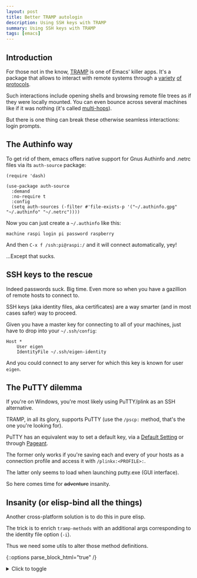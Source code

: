 ```yaml
---
layout: post
title: Better TRAMP autologin
description: Using SSH keys with TRAMP
summary: Using SSH keys with TRAMP
tags: [emacs]
---
```



## Introduction

For those not in the know, [TRAMP](https://www.gnu.org/software/tramp/) is one of Emacs' killer apps. It's a package that allows to interact with remote systems through a [variety](https://www.gnu.org/software/tramp/#Inline-methods) [of](https://www.gnu.org/software/tramp/#External-methods) [protocols](https://www.gnu.org/software/tramp/#GVFS-based-methods).

Such interactions include opening shells and browsing remote file trees as if they were locally mounted. You can even bounce across several machines like if it was nothing (it's called [multi-hops](https://www.gnu.org/software/emacs/manual/html_node/tramp/Ad_002dhoc-multi_002dhops.html)).

But there is one thing can break these otherwise seamless interactions: login prompts.


## The Authinfo way

To get rid of them, emacs offers native support for Gnus Authinfo and .netrc files via its `auth-source` package:

```emacs-lisp
(require 'dash)

(use-package auth-source
  :demand
  :no-require t
  :config
  (setq auth-sources (-filter #'file-exists-p '("~/.authinfo.gpg" "~/.authinfo" "~/.netrc"))))
```

Now you can just create a `~/.authinfo` like this:

```
machine raspi login pi password raspberry
```

And then `C-x f /ssh:pi@raspi:/` and it will connect automatically, yey!

...Except that sucks.


## SSH keys to the rescue

Indeed passwords suck. Big time. Even more so when you have a gazillion of remote hosts to connect to.

SSH keys (aka identity files, aka certificates) are a way smarter (and in most cases safer) way to proceed.

Given you have a master key for connecting to all of your machines, just have to drop into your `~/.ssh/config`:

```
Host *
    User eigen
    IdentityFile ~/.ssh/eigen-identity
```

And you could connect to any server for which this key is known for user `eigen`.


## The PuTTY dilemma

If you're on Windows, you're most likely using PuTTY/plink as an SSH alternative.

TRAMP, in all its glory, supports PuTTY (use the `/pscp:` method, that's the one you're looking for).

PuTTY has an equivalent way to set a default key, via a [Default Setting](https://the.earth.li/~sgtatham/putty/0.73/htmldoc/Chapter4.html#config-saving) or through [Pageant](https://the.earth.li/~sgtatham/putty/0.73/htmldoc/Chapter9.html).

The former only works if you're saving each and every of your hosts as a connection profile and access it with `/plinkx:<PROFILE>:`.

The latter only seems to load when launching putty.exe (GUI interface).

So here comes time for ~~adventure~~ insanity.


## Insanity (or elisp-bind all the things)

Another cross-platform solution is to do this in pure elisp.

The trick is to enrich `tramp-methods` with an additional args corresponding to the identity file option (`-i`).

Thus we need some utils to alter those method definitions.

{::options parse_block_html="true" /}
<details><summary markdown="span">Click to toggle</summary>
```emacs-lisp
;; ------------------------------------------------------------------------
;; DEPS

(require 'tramp)
(require 'dash)

;; ------------------------------------------------------------------------
;; TRAMP METHODS ARGS

(defun prf/tramp/method/def/some-args/with-cert (some-args cert-arg cert)
  "Returns enriched tramp def SOME-ARGS with certificate arg.
SOME-ARGS can be of type `tramp-login-args' or `tramp-copy-args'"
  (let ((args-type (car some-args))
        (args (car (cdr some-args))))
    (add-to-list 'args `(,cert-arg ,(concat "\"" cert "\"")))
    `(,args-type ,args)))

(defun prf/tramp/method/def/with-cert-in-some-args (tramp-method-def args-type cert-arg cert)
  "Returns copy of TRAMP-METHOD-DEF with certificate arg added to ARGS-TYPE.
ARGS-TYPE can be `tramp-login-args' or `tramp-copy-args'."
  (let ((method-name (car tramp-method-def))
        (method-def-args (cdr tramp-method-def)))
    (cons method-name
          (-map-when
           (lambda (e) (equal (car e) args-type))
           (lambda (e) (prf/tramp/method/def/args/with-cert e cert-arg cert))
           method-def-args))))

;; ------------------------------------------------------------------------
;; TRAMP METHODS

(defun prf/tramp/method/def/with-cert-in-args (tramp-method-def cert-arg cert)
  "Returns copy of TRAMP-METHOD-DEF enriched with certificate arg.
Certificate arg gets added to both 'tramp-login-args and 'tramp-copy-args."
  (-> tramp-method-def
      (prf/tramp/method/def/with-cert-in-some-args 'tramp-login-args cert-arg cert)
      (prf/tramp/method/def/with-cert-in-some-args 'tramp-copy-args cert-arg cert)))
```
</details>
{::options parse_block_html="false" /}

Then we can override the method definitions:

```emacs-lisp
;; PuTTY
(let ((cert-path "~/my-cert.ppk")
      (putty-methods '("pscp" "plink" "plinkx" "psftp")))
  (setq tramp-methods
        (-map-when
         (lambda (e) (member (car e) putty-methods))
         (lambda (e) (prf/tramp/method/def/with-cert-in-args e "-i" cert-path))
         tramp-methods)))

;; SSH
(let ((cert-path "~/.ssh/id_dsa")
      (ssh-methods '("ssh" "sshx")))
  (setq tramp-methods
        (-map-when
         (lambda (e) (member (car e) ssh-methods))
         (lambda (e) (prf/tramp/method/def/with-cert-in-args e "-i" cert-path))
         tramp-methods)))
```

The beauty of this is that if your key is not known to the remote host, it would still prompt you for a password without failing.

The code can be found in package [prf-tramp-method](https://github.com/p3r7/prf-tramp/blob/master/prf-tramp-method.el) from:

[![p3r7/prf-tramp - GitHub](https://gh-card.dev/repos/p3r7/prf-tramp.svg){:style="max-width: var(--img-width-gh-card)"}](https://github.com/p3r7/prf-tramp)

